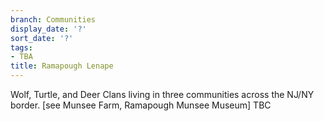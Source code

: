 ```yaml
---
branch: Communities
display_date: '?'
sort_date: '?'
tags:
- TBA
title: Ramapough Lenape
---
```


Wolf, Turtle, and Deer Clans living in three communities across the NJ/NY border. [see Munsee Farm, Ramapough Munsee Museum] TBC